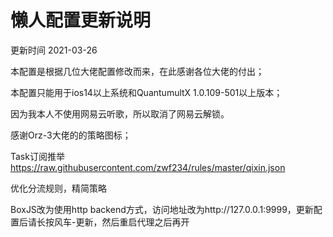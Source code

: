 # 懒人配置更新说明

更新时间 2021-03-26

本配置是根据几位大佬配置修改而来，在此感谢各位大佬的付出；

本配置只能用于ios14以上系统和QuantumultX 1.0.109-501以上版本；

因为我本人不使用网易云听歌，所以取消了网易云解锁。

感谢Orz-3大佬的的策略图标；

Task订阅推举  https://raw.githubusercontent.com/zwf234/rules/master/qixin.json

优化分流规则，精简策略

BoxJS改为使用http backend方式，访问地址改为http://127.0.0.1:9999，更新配置后请长按风车-更新，然后重启代理之后再开
